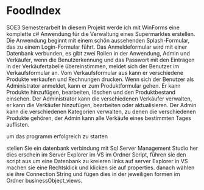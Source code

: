 # FoodIndex
SOE3 Semesterarbeit
In diesem Projekt werde ich mit WinForms eine komplette c# Anwendung für die Verwaltung eines Supermarktes erstellen. Die Anwendung beginnt mit einem schön aussehenden Splash-Formular, das zu einem Login-Formular führt. Das Anmeldeformular wird mit einer Datenbank verbunden, es gibt zwei Rollen in der Anwendung, Admin und Verkäufer, wenn die Benutzerkennung und das Passwort mit den Einträgen in der Verkäufertabelle übereinstimmen, meldet sich der Benutzer im Verkaufsformular an.
Vom Verkaufsformular aus kann er verschiedene Produkte verkaufen und Rechnungen drucken.
Wenn sich der Benutzer als Administrator anmeldet, kann er zum Produktformular gehen. Er kann Produkte hinzufügen, bearbeiten, löschen und den Produktbestand einsehen.
Der Administrator kann die verschiedenen Verkäufer verwalten, er kann die Verkäufer hinzufügen, bearbeiten oder aktualisieren.
Der Admin kann die verschiedenen Kategorien verwalten, zu denen die verschiedenen Produkte gehören, der Admin kann alle Verkäufe eines bestimmten Tages auflisten.

um das programm erfolgreich zu starten

stellen Sie ein datenbank verbindung mit Sql Server Management Studio her dies erschein im Server Explorer im VS
im Ordner Script, führen sie den script aus um eine Datenbank zu kreieren
links auf server Explorer in VS machen sie eine Rechtsklick und klicken sie auf properties. danach wählen sie ihre Connection String und fügen dies in der jeweiligen
formen im Ordner businessObject_views.
